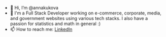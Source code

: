 * 👋 Hi, I’m @annakukova
* 🌱 I'm a Full Stack Developer working on e-commerce, corporate, media, and government websites using various tech stacks. I also have a passion for statistics and math in general :)
* 📫 How to reach me: [LinkedIn](https://www.linkedin.com/in/anna-kukova-b091791a1/)
